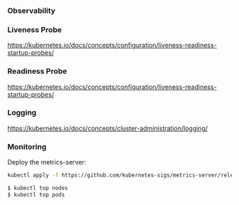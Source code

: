 ### Observability

### Liveness Probe

https://kubernetes.io/docs/concepts/configuration/liveness-readiness-startup-probes/

### Readiness Probe

https://kubernetes.io/docs/concepts/configuration/liveness-readiness-startup-probes/

### Logging

https://kubernetes.io/docs/concepts/cluster-administration/logging/

### Monitoring

Deploy the metrics-server: 

```bash
kubectl apply -f https://github.com/kubernetes-sigs/metrics-server/releases/latest/download/components.yaml
```

```bash
$ kubectl top nodes
$ kubectl top pods
```